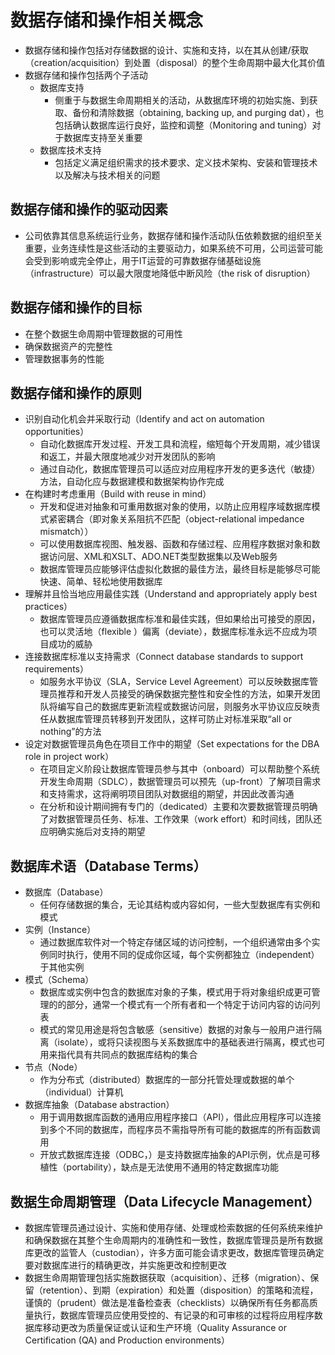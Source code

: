 # **数据存储和操作相关概念**

- 数据存储和操作包括对存储数据的设计、实施和支持，以在其从创建/获取（creation/acquisition）到处置（disposal）的整个生命周期中最大化其价值
- 数据存储和操作包括两个子活动
  - 数据库支持
    - 侧重于与数据生命周期相关的活动，从数据库环境的初始实施、到获取、备份和清除数据（obtaining, backing up, and purging dat），也包括确认数据库运行良好，监控和调整（Monitoring and tuning）对于数据库支持至关重要
  - 数据库技术支持
    - 包括定义满足组织需求的技术要求、定义技术架构、安装和管理技术以及解决与技术相关的问题

## 数据存储和操作的驱动因素

- 公司依靠其信息系统运行业务，数据存储和操作活动队伍依赖数据的组织至关重要，业务连续性是这些活动的主要驱动力，如果系统不可用，公司运营可能会受到影响或完全停止，用于IT运营的可靠数据存储基础设施（infrastructure）可以最大限度地降低中断风险（the risk of disruption）

## 数据存储和操作的目标

- 在整个数据生命周期中管理数据的可用性
- 确保数据资产的完整性
- 管理数据事务的性能

## 数据存储和操作的原则

- 识别自动化机会并采取行动（Identify and act on automation opportunities）
  - 自动化数据库开发过程、开发工具和流程，缩短每个开发周期，减少错误和返工，并最大限度地减少对开发团队的影响
  - 通过自动化，数据库管理员可以适应对应用程序开发的更多迭代（敏捷）方法，自动化应与数据建模和数据架构协作完成
- 在构建时考虑重用（Build with reuse in mind）
  - 开发和促进对抽象和可重用数据对象的使用，以防止应用程序域数据库模式紧密耦合（即对象关系阻抗不匹配（object-relational impedance mismatch））
  - 可以使用数据库视图、触发器、函数和存储过程、应用程序数据对象和数据访问层、XML和XSLT、ADO.NET类型数据集以及Web服务
  - 数据库管理员应能够评估虚拟化数据的最佳方法，最终目标是能够尽可能快速、简单、轻松地使用数据库
- 理解并且恰当地应用最佳实践（Understand and appropriately apply best practices）
  - 数据库管理员应遵循数据库标准和最佳实践，但如果给出可接受的原因，也可以灵活地（flexible ）偏离（deviate），数据库标准永远不应成为项目成功的威胁
- 连接数据库标准以支持需求（Connect database standards to support requirements）
  - 如服务水平协议（SLA，Service Level Agreement）可以反映数据库管理员推荐和开发人员接受的确保数据完整性和安全性的方法，如果开发团队将编写自己的数据库更新流程或数据访问层，则服务水平协议应反映责任从数据库管理员转移到开发团队，这样可防止对标准采取“all or nothing”的方法
- 设定对数据管理员角色在项目工作中的期望（Set expectations for the DBA role in project work）
  - 在项目定义阶段让数据库管理员参与其中（onboard）可以帮助整个系统开发生命周期（SDLC），数据管理员可以预先（up-front）了解项目需求和支持需求，这将阐明项目团队对数据组的期望，并因此改善沟通
  - 在分析和设计期间拥有专门的（dedicated）主要和次要数据管理员明确了对数据管理员任务、标准、工作效果（work effort）和时间线，团队还应明确实施后对支持的期望

## 数据库术语（Database Terms）

- 数据库（Database）
  - 任何存储数据的集合，无论其结构或内容如何，一些大型数据库有实例和模式
- 实例（Instance）
  - 通过数据库软件对一个特定存储区域的访问控制，一个组织通常由多个实例同时执行，使用不同的促成你区域，每个实例都独立（independent）于其他实例
- 模式（Schema）
  - 数据库或实例中包含的数据库对象的子集，模式用于将对象组织成更可管理的的部分，通常一个模式有一个所有者和一个特定于访问内容的访问列表
  - 模式的常见用途是将包含敏感（sensitive）数据的对象与一般用户进行隔离（isolate），或将只读视图与关系数据库中的基础表进行隔离，模式也可用来指代具有共同点的数据库结构的集合
- 节点（Node）
  - 作为分布式（distributed）数据库的一部分托管处理或数据的单个（individual）计算机
- 数据库抽象（Database abstraction）
  - 用于调用数据库函数的通用应用程序接口（API），借此应用程序可以连接到多个不同的数据库，而程序员不需指导所有可能的数据库的所有函数调用
  - 开放式数据库连接（ODBC，）是支持数据库抽象的API示例，优点是可移植性（portability），缺点是无法使用不通用的特定数据库功能

## 数据生命周期管理（Data Lifecycle Management）

- 数据库管理员通过设计、实施和使用存储、处理或检索数据的任何系统来维护和确保数据在其整个生命周期内的准确性和一致性，数据库管理员是所有数据库更改的监管人（custodian），许多方面可能会请求更改，数据库管理员确定要对数据库进行的精确更改，并实施更改和控制更改
- 数据生命周期管理包括实施数据获取（acquisition）、迁移（migration）、保留（retention）、到期（expiration）和处置（disposition）的策略和流程，谨慎的（prudent）做法是准备检查表（checklists）以确保所有任务都高质量执行，数据库管理员应使用受控的、有记录的和可审核的过程将应用程序数据库移动更改为质量保证或认证和生产环境（Quality Assurance or Certification (QA) and Production environments）
